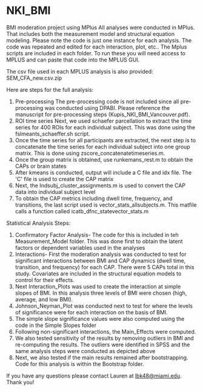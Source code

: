 # NKI_BMI
BMI moderation project using MPlus
All analyses were conducted in MPlus. That includes both the measurement model and structural equation modeling. 
Please note the code is just one instance for each analysis. The code was repeated and edited for each interaction, plot, etc.. 
The Mplus scripts are included in each folder. To run these you will need access to MPLUS and can paste that code into the MPLUS GUI. 

The csv file used in each MPLUS analysis is also provided: SEM_CFA_new.csv.zip

Here are steps for the full analysis:

1. Pre-processing
  The pre-processing code is not included since all pre-processing was conducted using DPABI. Please reference the manuscript for pre-processing steps (Kupis_NKI_BMI_Vancouver.pdf). 
2. ROI time series
  Next, we used schaefer parcellation to extract the time series for 400 ROIs for each individual subject. This was done using the fslmeants_schaeffer.sh script. 
3. Once the time series for all participants are extracted, the next step is to concatenate the time series for each individual subject into one group matrix. This is done using zscore_concatenatetimeseries.m. 
4. Once the group matrix is obtained, use runkemans_rest.m to obtain the CAPs or brain states
5. After kmeans is conducted, output will include a C file and idx file. The 'C' file is used to create the CAP matrix
6. Next, the Indsubj_cluster_assignments.m is used to convert the CAP data into individual subject level
7. To obtain the CAP metrics including dwell time, frequency, and transitions, the last script used is vector_stats_allsubjects.m. This matfile calls a function called icatb_dfnc_statevector_stats.m


Statistical Analysis Steps:

1. Confirmatory Factor Analysis- The code for this is included in teh Measurement_Model folder. This was done first to obtain the latent factors or dependent variables used in the analyses
2. Interactions- First the moderation analysis was conducted to test for significant interactions between BMI and CAP dynamics (dwell time, transition, and frequency) for each CAP. There were 5 CAPs total in this study. Covariates are included in the structural equation models to control for their effects. 
3. Next Interaction_Plots was used to create the interaction at simple slopes of BMI. In this analysis three levels of BMI were chosen (high, average, and low BMI). 
4. Johnson_Neyman_Plot was conducted next to test for where the levels of significance were for each interaction on the basis of BMI. 
5. The simple slope significance values were also computed using the code in the Simple Slopes folder
6.  Following non-significant interactions, the Main_Effects were computed. 
7.  We also tested sensitivity of the results by removing outliers in BMI and re-computing the results. The outliers were identified in SPSS and the same analysis steps were conducted as depicted above
8.  Next, we also tested if the main results remained after bootstrapping. Code for this analysis is within the Bootstrap folder. 


If you have any questions please contact Lauren at lbk48@miami.edu. Thank you!
